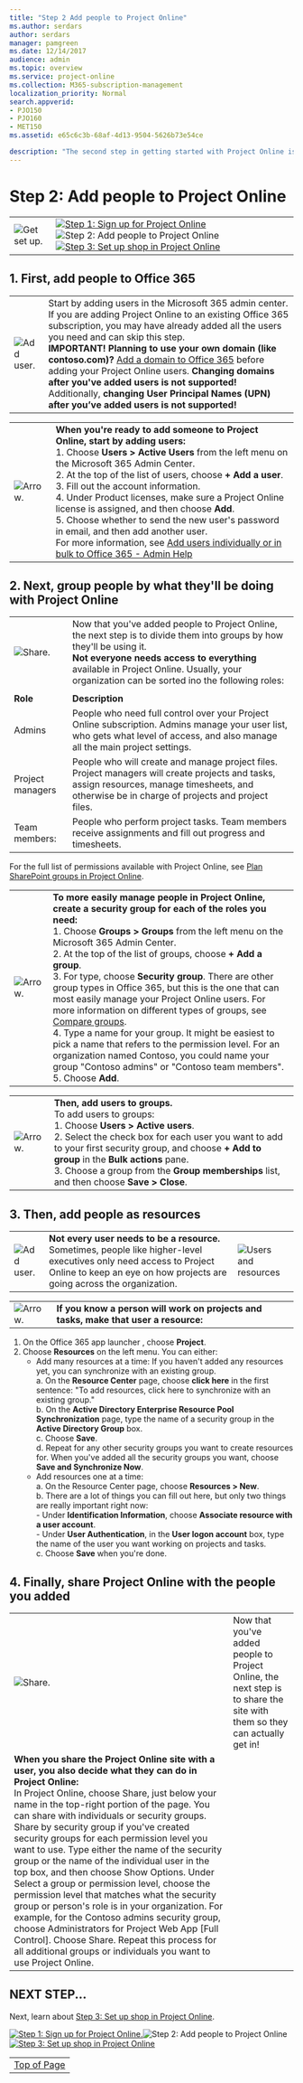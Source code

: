```yaml
---
title: "Step 2 Add people to Project Online"
ms.author: serdars
author: serdars
manager: pamgreen
ms.date: 12/14/2017
audience: admin
ms.topic: overview
ms.service: project-online
ms.collection: M365-subscription-management
localization_priority: Normal
search.appverid:
- PJO150
- PJO160
- MET150
ms.assetid: e65c6c3b-68af-4d13-9504-5626b73e54ce

description: "The second step in getting started with Project Online is adding the people who will use it."
---
```


# Step 2: Add people to Project Online

|||
|:-----|:-----|
|![Get set up.](media/6b503a9c-4ef0-409b-ab56-09e804cfe0c3.png)           <br/> |[![Step 1: Sign up for Project Online](media/f82f0100-dc58-47d6-960a-28db901de6d8.png)](step-1-sign-up-for-project-online.md)          ![Step 2: Add people to Project Online](media/1e3028cb-08d7-482c-b57c-c2f24a4951a0.png)          [![Step 3: Set up shop in Project Online](media/e27ceef5-1c39-43e4-92ac-300d58fb65c8.png)](step-3-set-up-shop-in-project-online.md) <br/> |
   
## 1. First, add people to Office 365
<a name="__top"> </a>

|||
|:-----|:-----|
|![Add user.](media/adf53af3-c248-4fd8-95fd-26c2a7cdb3e4.png)           <br/> |Start by adding users in the Microsoft 365 admin center. If you are adding Project Online to an existing Office 365 subscription, you may have already added all the users you need and can skip this step.<br/>**IMPORTANT!** **Planning to use your own domain (like contoso.com)?** [Add a domain to Office 365](https://support.office.com/article/6383f56d-3d09-4dcb-9b41-b5f5a5efd611) before adding your Project Online users. **Changing domains after you've added users is not supported!** Additionally, **changing User Principal Names (UPN) after you’ve added users is not supported!** |      
   
|||
|:-----|:-----|
|![Arrow.](media/2005a697-28c3-44a3-9194-3a1e2af483ac.png)           <br/> |**When you're ready to add someone to Project Online, start by adding users:** <br/> 1. Choose **Users \> Active Users** from the left menu on the Microsoft 365 Admin Center.<br/> 2. At the top of the list of users, choose **+ Add a user**.<br/>3.  Fill out the account information.<br/> 4. Under Product licenses, make sure a Project Online license is assigned, and then choose **Add**. <br/> 5. Choose whether to send the new user's password in email, and then add another user. <br/>For more information, see [Add users individually or in bulk to Office 365 - Admin Help](https://support.office.com/article/1970f7d6-03b5-442f-b385-5880b9c256ec) <br/> |
   

   
## 2. Next, group people by what they'll be doing with Project Online
<a name="__top"> </a>

|||
|:-----|:-----|
|![Share.](media/94aea025-98ff-4a16-af99-3f91e31ed1e9.png)           <br/> |Now that you've added people to Project Online, the next step is to divide them into groups by how they'll be using it.  <br/> **Not everyone needs access to everything** available in Project Online. Usually, your organization can be sorted ino the following roles:</br>|
|||
|**Role**  <br/> |**Description**  <br/> |**Permission name**  <br/> |
|Admins  <br/> |People who need full control over your Project Online subscription. Admins manage your user list, who gets what level of access, and also manage all the main project settings.  <br/> |**Administrators for Project Web App [Full Control]** <br/> |
|Project managers  <br/> |People who will create and manage project files. Project managers will create projects and tasks, assign resources, manage timesheets, and otherwise be in charge of projects and project files.  <br/> |**Project Managers for Project Web App [Design, Manage Subsites]** <br/> |
|Team members:  <br/> |People who perform project tasks. Team members receive assignments and fill out progress and timesheets.  <br/> |**Team Members for Project Web App [Read]** <br/> |
   
For the full list of permissions available with Project Online, see [Plan SharePoint groups in Project Online](plan-sharepoint-groups-in-project-online.md).  <br/> 
   
|||
|:-----|:-----|
|![Arrow.](media/2005a697-28c3-44a3-9194-3a1e2af483ac.png)           <br/> |**To more easily manage people in Project Online, create a security group for each of the roles you need:** <br/> 1. Choose **Groups \> Groups** from the left menu on the Microsoft 365 Admin Center. <br/> 2. At the top of the list of groups, choose **+ Add a group**.<br/> 3. For type, choose **Security group**. There are other group types in Office 365, but this is the one that can most easily manage your Project Online users. For more information on different types of groups, see [Compare groups](/microsoft-365/admin/create-groups/compare-groups).<br/>4. Type a name for your group. It might be easiest to pick a name that refers to the permission level. For an organization named Contoso, you could name your group "Contoso admins" or "Contoso team members".<br/>5. Choose **Add**. |
   
|||
|:-----|:-----|
|![Arrow.](media/2005a697-28c3-44a3-9194-3a1e2af483ac.png)           <br/> |**Then, add users to groups.**  <br/> To add users to groups:  <br/> 1. Choose **Users \> Active users**.<br/>2. Select the check box for each user you want to add to your first security group, and choose **+ Add to group** in the **Bulk actions** pane.<br/>3. Choose a group from the **Group memberships** list, and then choose **Save \> Close**. |
   

   
## 3. Then, add people as resources
<a name="__top"> </a>

||||
|:-----|:-----|:-----|
|![Add user.](media/adf53af3-c248-4fd8-95fd-26c2a7cdb3e4.png)           <br/> |**Not every user needs to be a resource.** Sometimes, people like higher-level executives only need access to Project Online to keep an eye on how projects are going across the organization.  <br/> |![Users and resources](media/2cc5476a-68eb-4f42-8ca4-6e1c672f2c0c.png)           <br/> |

   
|||
|:-----|:-----|
|![Arrow.](media/2005a697-28c3-44a3-9194-3a1e2af483ac.png)           <br/> |**If you know a person will work on projects and tasks, make that user a resource:** <br/>
1. On the Office 365 app launcher , choose **Project**.
2. Choose **Resources** on the left menu. You can either: 
    * Add many resources at a time: If you haven't added any resources yet, you can synchronize with an existing group.   
        a. On the **Resource Center** page, choose **click here** in the first sentence: "To add resources, click here to synchronize with an existing group."  
        b. On the **Active Directory Enterprise Resource Pool Synchronization** page, type the name of a security group in the **Active Directory Group** box.  
        c. Choose **Save**.  
        d. Repeat for any other security groups you want to create resources for. When you've added all the security groups you want, choose **Save and Synchronize Now**. 
     * Add resources one at a time:<br/>
           a. On the Resource Center page, choose **Resources \> New**.  
           b. There are a lot of things you can fill out here, but only two things are really important right now:   
            - Under **Identification Information**, choose **Associate resource with a user account**.   
            - Under **User Authentication**, in the **User logon account** box, type the name of the user you want working on projects and tasks.<br/>
           c. Choose **Save** when you're done.  
   

   
## 4. Finally, share Project Online with the people you added
<a name="__top"> </a>

|||
|:-----|:-----|
|![Share.](media/94aea025-98ff-4a16-af99-3f91e31ed1e9.png)<br/> |Now that you've added people to Project Online, the next step is to share the site with them so they can actually get in!  <br/>| 
**When you share the Project Online site with a user, you also decide what they can do in Project Online:** <br/> In Project Online, choose Share, just below your name in the top-right portion of the page. You can share with individuals or security groups. Share by security group if you've created security groups for each permission level you want to use. Type either the name of the security group or the name of the individual user in the top box, and then choose Show Options. Under Select a group or permission level, choose the permission level that matches what the security group or person's role is in your organization. For example, for the Contoso admins security group, choose Administrators for Project Web App [Full Control]. Choose Share. Repeat this process for all additional groups or individuals you want to use Project Online. |
   
## NEXT STEP...
<a name="__top"> </a>

Next, learn about [Step 3: Set up shop in Project Online](step-3-set-up-shop-in-project-online.md).
  
[![Step 1: Sign up for Project Online.](media/f82f0100-dc58-47d6-960a-28db901de6d8.png)](step-1-sign-up-for-project-online.md)![Step 2: Add people to Project Online](media/be1ca863-defe-4156-a5b1-68cea288476f.png)[![Step 3: Set up shop in Project Online](media/e002dacf-722f-4af8-9d22-b606d22a8051.png)](step-3-set-up-shop-in-project-online.md)
  
||
|:-----|
|[Top of Page](step-1-sign-up-for-project-online.md#__top)|
